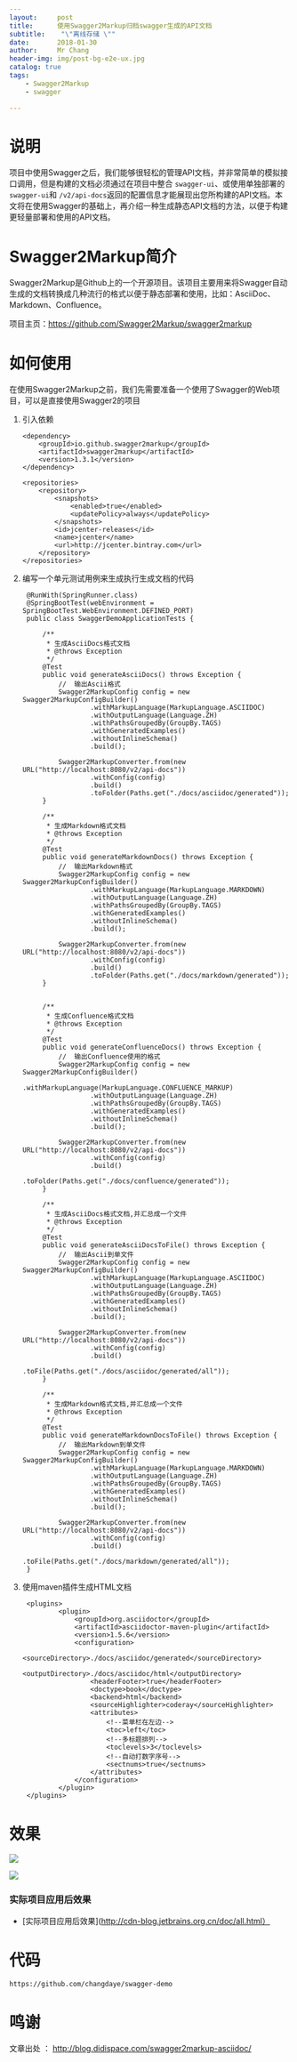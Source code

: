 ```yaml
---
layout:     post
title:     	使用Swagger2Markup归档swagger生成的API文档
subtitle:    "\"离线存储 \""
date:       2018-01-30
author:     Mr Chang
header-img: img/post-bg-e2e-ux.jpg
catalog: true
tags:
    - Swagger2Markup
    - swagger

---
```



# 说明

项目中使用Swagger之后，我们能够很轻松的管理API文档，并非常简单的模拟接口调用，但是构建的文档必须通过在项目中整合 `swagger-ui`、或使用单独部署的 `swagger-ui`和 `/v2/api-docs`返回的配置信息才能展现出您所构建的API文档。本文将在使用Swagger的基础上，再介绍一种生成静态API文档的方法，以便于构建更轻量部署和使用的API文档。


# Swagger2Markup简介

Swagger2Markup是Github上的一个开源项目。该项目主要用来将Swagger自动生成的文档转换成几种流行的格式以便于静态部署和使用，比如：AsciiDoc、Markdown、Confluence。

项目主页：https://github.com/Swagger2Markup/swagger2markup

# 如何使用

在使用Swagger2Markup之前，我们先需要准备一个使用了Swagger的Web项目，可以是直接使用Swagger2的项目

 1. 引入依赖

 		<dependency>
			<groupId>io.github.swagger2markup</groupId>
			<artifactId>swagger2markup</artifactId>
			<version>1.3.1</version>
		</dependency>
		
		<repositories>
			<repository>
				<snapshots>
					<enabled>true</enabled>
					<updatePolicy>always</updatePolicy>
				</snapshots>
				<id>jcenter-releases</id>
				<name>jcenter</name>
				<url>http://jcenter.bintray.com</url>
			</repository>
		</repositories>
		
		
2. 编写一个单元测试用例来生成执行生成文档的代码

		@RunWith(SpringRunner.class)
		@SpringBootTest(webEnvironment = SpringBootTest.WebEnvironment.DEFINED_PORT)
		public class SwaggerDemoApplicationTests {
		
			/**
			 * 生成AsciiDocs格式文档
			 * @throws Exception
			 */
			@Test
			public void generateAsciiDocs() throws Exception {
				//	输出Ascii格式
				Swagger2MarkupConfig config = new Swagger2MarkupConfigBuilder()
						.withMarkupLanguage(MarkupLanguage.ASCIIDOC)
						.withOutputLanguage(Language.ZH)
						.withPathsGroupedBy(GroupBy.TAGS)
						.withGeneratedExamples()
						.withoutInlineSchema()
						.build();
		
				Swagger2MarkupConverter.from(new URL("http://localhost:8080/v2/api-docs"))
						.withConfig(config)
						.build()
						.toFolder(Paths.get("./docs/asciidoc/generated"));
			}
		
			/**
			 * 生成Markdown格式文档
			 * @throws Exception
			 */
			@Test
			public void generateMarkdownDocs() throws Exception {
				//	输出Markdown格式
				Swagger2MarkupConfig config = new Swagger2MarkupConfigBuilder()
						.withMarkupLanguage(MarkupLanguage.MARKDOWN)
						.withOutputLanguage(Language.ZH)
						.withPathsGroupedBy(GroupBy.TAGS)
						.withGeneratedExamples()
						.withoutInlineSchema()
						.build();
		
				Swagger2MarkupConverter.from(new URL("http://localhost:8080/v2/api-docs"))
						.withConfig(config)
						.build()
						.toFolder(Paths.get("./docs/markdown/generated"));
			}
		
		
			/**
			 * 生成Confluence格式文档
			 * @throws Exception
			 */
			@Test
			public void generateConfluenceDocs() throws Exception {
				//	输出Confluence使用的格式
				Swagger2MarkupConfig config = new Swagger2MarkupConfigBuilder()
						.withMarkupLanguage(MarkupLanguage.CONFLUENCE_MARKUP)
						.withOutputLanguage(Language.ZH)
						.withPathsGroupedBy(GroupBy.TAGS)
						.withGeneratedExamples()
						.withoutInlineSchema()
						.build();
		
				Swagger2MarkupConverter.from(new URL("http://localhost:8080/v2/api-docs"))
						.withConfig(config)
						.build()
						.toFolder(Paths.get("./docs/confluence/generated"));
			}
		
			/**
			 * 生成AsciiDocs格式文档,并汇总成一个文件
			 * @throws Exception
			 */
			@Test
			public void generateAsciiDocsToFile() throws Exception {
				//	输出Ascii到单文件
				Swagger2MarkupConfig config = new Swagger2MarkupConfigBuilder()
						.withMarkupLanguage(MarkupLanguage.ASCIIDOC)
						.withOutputLanguage(Language.ZH)
						.withPathsGroupedBy(GroupBy.TAGS)
						.withGeneratedExamples()
						.withoutInlineSchema()
						.build();
		
				Swagger2MarkupConverter.from(new URL("http://localhost:8080/v2/api-docs"))
						.withConfig(config)
						.build()
						.toFile(Paths.get("./docs/asciidoc/generated/all"));
			}
		
			/**
			 * 生成Markdown格式文档,并汇总成一个文件
			 * @throws Exception
			 */
			@Test
			public void generateMarkdownDocsToFile() throws Exception {
				//	输出Markdown到单文件
				Swagger2MarkupConfig config = new Swagger2MarkupConfigBuilder()
						.withMarkupLanguage(MarkupLanguage.MARKDOWN)
						.withOutputLanguage(Language.ZH)
						.withPathsGroupedBy(GroupBy.TAGS)
						.withGeneratedExamples()
						.withoutInlineSchema()
						.build();
		
				Swagger2MarkupConverter.from(new URL("http://localhost:8080/v2/api-docs"))
						.withConfig(config)
						.build()
						.toFile(Paths.get("./docs/markdown/generated/all"));
		}



3. 使用maven插件生成HTML文档

		<plugins>
				<plugin>
					<groupId>org.asciidoctor</groupId>
					<artifactId>asciidoctor-maven-plugin</artifactId>
					<version>1.5.6</version>
					<configuration>
						<sourceDirectory>./docs/asciidoc/generated</sourceDirectory>
						<outputDirectory>./docs/asciidoc/html</outputDirectory>
						<headerFooter>true</headerFooter>
						<doctype>book</doctype>
						<backend>html</backend>
						<sourceHighlighter>coderay</sourceHighlighter>
						<attributes>
							<!--菜单栏在左边-->
							<toc>left</toc>
							<!--多标题排列-->
							<toclevels>3</toclevels>
							<!--自动打数字序号-->
							<sectnums>true</sectnums>
						</attributes>
					</configuration>
				</plugin>
		</plugins>
		
		
# 效果

![](http://cdn-blog.jetbrains.org.cn/18-1-30/77980397.jpg)

![](http://cdn-blog.jetbrains.org.cn/18-1-30/4926790.jpg)

### 实际项目应用后效果

* [实际项目应用后效果](http://cdn-blog.jetbrains.org.cn/doc/all.html）


# 代码

    https://github.com/changdaye/swagger-demo

# 鸣谢

   文章出处 ： http://blog.didispace.com/swagger2markup-asciidoc/





	


	